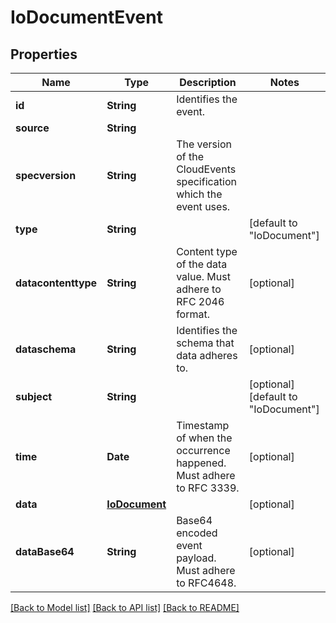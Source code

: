 # IoDocumentEvent

## Properties
Name | Type | Description | Notes
------------ | ------------- | ------------- | -------------
**id** | **String** | Identifies the event. | 
**source** | **String** |  | 
**specversion** | **String** | The version of the CloudEvents specification which the event uses. | 
**type** | **String** |  | [default to "IoDocument"]
**datacontenttype** | **String** | Content type of the data value. Must adhere to RFC 2046 format. | [optional] 
**dataschema** | **String** | Identifies the schema that data adheres to. | [optional] 
**subject** | **String** |  | [optional] [default to "IoDocument"]
**time** | **Date** | Timestamp of when the occurrence happened. Must adhere to RFC 3339. | [optional] 
**data** | [**IoDocument**](IoDocument.md) |  | [optional] 
**dataBase64** | **String** | Base64 encoded event payload. Must adhere to RFC4648. | [optional] 

[[Back to Model list]](../README.md#documentation-for-models) [[Back to API list]](../README.md#documentation-for-api-endpoints) [[Back to README]](../README.md)


